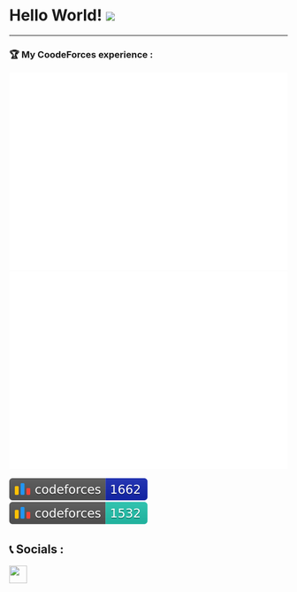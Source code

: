 # Hello World! <img src="https://media.giphy.com/media/hvRJCLFzcasrR4ia7z/giphy.gif" width="30px"/>

___

### :trophy: My CoodeForces experience :

![](https://raw.githubusercontent.com/chu65536/cf-stats/main/output/light_card.svg#gh-dark-mode-only)
![](https://raw.githubusercontent.com/chu65536/cf-stats/main/output/light_card.svg#gh-light-mode-only)

![](https://raw.githubusercontent.com/chu65536/cf-stats/main/output/max_rating.svg)
![](https://raw.githubusercontent.com/chu65536/cf-stats/main/output/rating.svg)


## 📞 Socials : 

<picture>
 <source srcset="https://www.pngfind.com/pngs/m/53-530160_join-the-conversation-telegram-logo-white-png-transparent.png" media="(prefers-color-scheme: dark)">
 <img src="https://w7.pngwing.com/pngs/772/115/png-transparent-computer-icons-telegram-logo-angle-white-triangle-thumbnail.png" width="32px" height="32px">
</picture>

